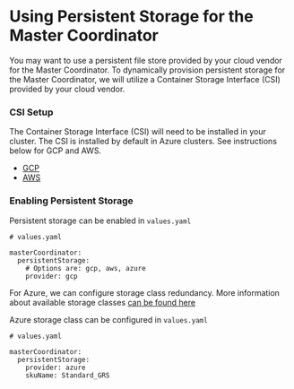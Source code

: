 # Using Persistent Storage for the Master Coordinator

You may want to use a persistent file store provided by your cloud vendor for the Master Coordinator. 
To dynamically provision persistent storage for the Master Coordinator, we will utilize 
a Container Storage Interface (CSI) provided by your cloud vendor.

### CSI Setup
The Container Storage Interface (CSI) will need to be installed in your cluster. The CSI is installed by 
default in Azure clusters. See instructions below for GCP and AWS.
* [GCP](https://cloud.google.com/kubernetes-engine/docs/how-to/persistent-volumes/gce-pd-csi-driver#enabling_the_on_an_existing_cluster)
* [AWS](https://docs.aws.amazon.com/eks/latest/userguide/efs-csi.html)

### Enabling Persistent Storage
Persistent storage can be enabled in `values.yaml`
```
# values.yaml

masterCoordinator:
  persistentStorage:
    # Options are: gcp, aws, azure
    provider: gcp
```

For Azure, we can configure storage class redundancy. More information about available storage classes
[can be found here](https://learn.microsoft.com/en-us/azure/aks/azure-csi-files-storage-provision#create-a-storage-class)

Azure storage class can be configured in `values.yaml`
```
# values.yaml 

masterCoordinator:
  persistentStorage:
    provider: azure
    skuName: Standard_GRS
```

